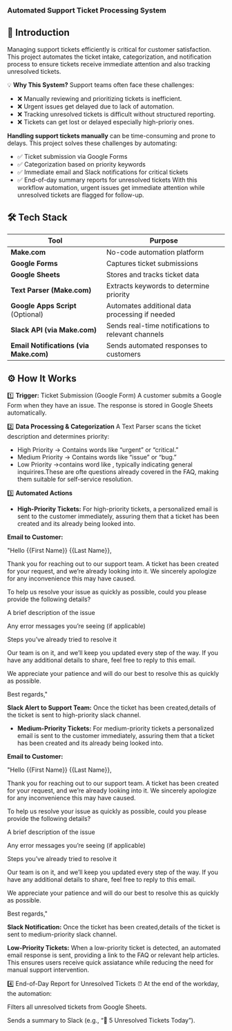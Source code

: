### Automated Support Ticket Processing System

## 📌  Introduction

Managing support tickets efficiently is critical for customer satisfaction. This project automates the ticket intake, categorization, and notification process to ensure tickets  receive immediate attention and also  tracking unresolved tickets.

 💡 **Why This System?**
Support teams often face these challenges:
- ❌ Manually reviewing and prioritizing tickets is inefficient.
- ❌ Urgent issues get delayed due to lack of automation.
- ❌ Tracking unresolved tickets is difficult without structured reporting.
- ❌ Tickets can get lost or delayed especially high-prioriy ones.


**Handling support tickets manually** can be time-consuming and prone to delays. This project solves these challenges by automating:
- ✅ Ticket submission via Google Forms
- ✅ Categorization based on priority keywords
- ✅ Immediate email and Slack notifications for critical tickets
- ✅ End-of-day summary reports for unresolved tickets
With this workflow automation, urgent issues get immediate attention while unresolved tickets are flagged for follow-up.

## 🛠️ Tech Stack  

| Tool                     | Purpose                                      |  
|--------------------------|----------------------------------------------|  
| **Make.com**             | No-code automation platform                 |  
| **Google Forms**         | Captures ticket submissions                 |  
| **Google Sheets**        | Stores and tracks ticket data               |  
| **Text Parser (Make.com)** | Extracts keywords to determine priority     |  
| **Google Apps Script** (Optional) | Automates additional data processing if needed |  
| **Slack API (via Make.com)** | Sends real-time notifications to relevant channels |  
| **Email Notifications (via Make.com)** | Sends automated responses to customers |  

## ⚙️ How It Works
1️⃣ **Trigger:** Ticket Submission (Google Form)
A customer submits a Google Form when they have an issue.
The response is stored in Google Sheets automatically.

2️⃣ **Data Processing & Categorization**
A Text Parser scans the ticket description and determines priority:
- High Priority → Contains words like “urgent” or “critical.”
- Medium Priority → Contains words like “issue” or “bug.”
- Low Priority →contains word like                , typically indicating general inquirires.These are ofte questions already covered in the FAQ,
   making them suitable for self-service resolution.

3️⃣ **Automated Actions**
 
 - **High-Priority Tickets:** For high-priority tickets, a personalized email is sent to the customer immediately, assuring them that a ticket has been created and its already being looked into.

 **Email to Customer:**

"Hello {{First Name}}  {{Last Name}},

Thank you for reaching out to our support team. A ticket has been created for your request, and we’re already looking into it. We sincerely apologize for any inconvenience this may have caused.

To help us resolve your issue as quickly as possible, could you please provide the following details?

A brief description of the issue

Any error messages you’re seeing (if applicable)

Steps you’ve already tried to resolve it

Our team is on it, and we’ll keep you updated every step of the way. If you have any additional details to share, feel free to reply to this email.

We appreciate your patience and will do our best to resolve this as quickly as possible.

Best regards,"

**Slack Alert to Support Team:** Once the ticket has been created,details of the ticket is sent to high-priority slack channel.

- **Medium-Priority Tickets:** For medium-priority tickets a personalized email is sent to the customer immediately, assuring them that a ticket has been created and its already being looked into.


**Email to Customer:** 

"Hello {{First Name}}  {{Last Name}},

Thank you for reaching out to our support team. A ticket has been created for your request, and we’re already looking into it. We sincerely apologize for any inconvenience this may have caused.

To help us resolve your issue as quickly as possible, could you please provide the following details?

A brief description of the issue

Any error messages you’re seeing (if applicable)

Steps you’ve already tried to resolve it

Our team is on it, and we’ll keep you updated every step of the way. If you have any additional details to share, feel free to reply to this email.

We appreciate your patience and will do our best to resolve this as quickly as possible.

Best regards,"


**Slack Notification:** Once the ticket has been created,details of the ticket is sent to medium-priority slack channel.


**Low-Priority Tickets:**
When a low-priority ticket is detected, an automated email response is sent, providing a link to the FAQ or relevant help articles. This ensures users
receive quick assiatance while reducing the need for manual support intervention.


4️⃣ End-of-Day Report for Unresolved Tickets
⏰ At the end of the workday, the automation:

Filters all unresolved tickets from Google Sheets.

Sends a summary to Slack (e.g., “🚨 5 Unresolved Tickets Today”).





